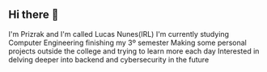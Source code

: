 ## Hi there 👋
I'm Prizrak and I'm called Lucas Nunes(IRL) I'm currently studying Computer Engineering finishing my 3º semester
Making some personal projects outside the college and trying to learn more each day
Interested in delving deeper into backend and cybersecurity in the future

<!--
**Prizrak2/Prizrak2** is a ✨ _special_ ✨ repository because its `README.md` (this file) appears on your GitHub profile.

Here are some ideas to get you started:

- 🔭 I’m currently working on ...
- 🌱 I’m currently learning ...
- 👯 I’m looking to collaborate on ...
- 🤔 I’m looking for help with ...
- 💬 Ask me about ...
- 📫 How to reach me: ...
- 😄 Pronouns: ...
- ⚡ Fun fact: ...
-->

